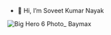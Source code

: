 - 👋 Hi, I’m Soveet Kumar Nayak

![Big Hero 6 Photo_ Baymax](https://user-images.githubusercontent.com/82279578/177562163-fa97d05e-08fb-4efd-bc35-2ffc12fa87eb.gif)


<!---
soveetnayak/soveetnayak is a ✨ special ✨ repository because its `README.md` (this file) appears on your GitHub profile.
You can click the Preview link to take a look at your changes.
- 👀 I’m interested in ...
- 🌱 I’m currently learning ...
- 💞️ I’m looking to collaborate on ...
- 📫 How to reach me ...
--->
